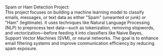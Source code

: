 Spam or Ham Detection Project:  
This project focuses on building a machine learning model to classify emails, messages, or text data as either "Spam" (unwanted or junk) or "Ham" (legitimate). It uses techniques like Natural Language Processing (NLP) to preprocess text data—such as tokenization, removing stopwords, and vectorization—before feeding it into classifiers like Naive Bayes, Support Vector Machines (SVM), or neural networks. The goal is to enhance email filtering systems and improve communication efficiency by reducing spam exposure.
